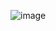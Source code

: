 ![image](https://user-images.githubusercontent.com/57319180/156891948-7068fa91-0729-443c-836c-f9f57a89c50d.png)
